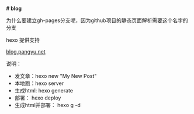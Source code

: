 **# blog**



为什么要建立gh-pages分支呢，因为github项目的静态页面解析需要这个名字的分支





hexo 提供支持



[hexo]: https://hexo.io/zh-cn/docs/one-command-deployment



[blog.pangyu.net](blog.pangyu.net)



说明：

* 发文章：hexo new "My New Post"
* 本地跑：hexo server
* 生成html: hexo generate
* 部署： hexo deploy
* 生成html并部署： hexo g -d

